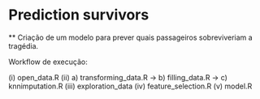 # Prediction survivors

** Criação de um modelo para prever quais passageiros sobreviveriam a tragédia.

Workflow de execução:

(i)  open_data.R
(ii) a) transforming_data.R -> b) filling_data.R  -> c) knnimputation.R 
(iii) exploration_data
(iv) feature_selection.R
(v) model.R
